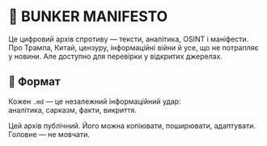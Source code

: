 # 🏴 BUNKER MANIFESTO

Це цифровий архів спротиву — тексти, аналітика, OSINT і маніфести.  
Про Трампа, Китай, цензуру, інформаційні війни й усе, що не потрапляє у новини.
Але доступно для перевірки у відкритих джерелах.

## 🧷 Формат

Кожен `.md` — це незалежний інформаційний удар:  
аналітика, сарказм, факти, викриття.


Цей архів публічний. Його можна копіювати, поширювати, адаптувати.  
Головне — не мовчати.